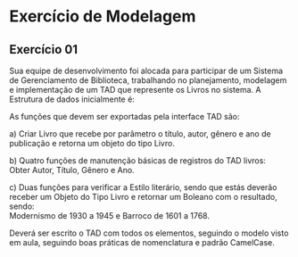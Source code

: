 # Exercício de Modelagem

## Exercício 01

Sua equipe de desenvolvimento foi alocada para participar de um Sistema de Gerenciamento de Biblioteca, trabalhando no planejamento, modelagem e implementação de um TAD que represente os Livros no sistema.
A Estrutura de dados inicialmente é:

As funções que devem ser exportadas pela interface TAD são:

a) Criar Livro que recebe por parâmetro o título, autor, gênero e ano de publicação e retorna um objeto do tipo Livro.<br>

b) Quatro funções de manutenção básicas de registros do TAD livros:<br>
Obter Autor, Título, Gênero e Ano.<br>

c) Duas funções para verificar a Estilo literário, sendo que estás deverão receber um Objeto do Tipo Livro e retornar um Boleano com o resultado, sendo:<br>
Modernismo de 1930 a 1945 e Barroco de 1601 a 1768.

Deverá ser escrito o TAD com todos os elementos, seguindo o modelo visto em aula, seguindo boas práticas de nomenclatura e padrão CamelCase.